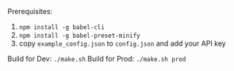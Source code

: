 Prerequisites:

1. `npm install -g babel-cli`
2. `npm install -g babel-preset-minify`
3. copy `example_config.json` to `config.json` and add your API key

Build for Dev:  `./make.sh`
Build for Prod:  `./make.sh prod`
